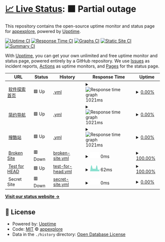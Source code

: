 # [📈 Live Status](https://demo.upptime.js.org): <!--live status--> **🟧 Partial outage**

This repository contains the open-source uptime monitor and status page for [appexplore](https://www.jianavi.com), powered by [Upptime](https://github.com/upptime/upptime).

[![Uptime CI](https://github.com/appexplore/check/workflows/Uptime%20CI/badge.svg)](https://github.com/upptime/upptime/actions?query=workflow%3A%22Uptime+CI%22)
[![Response Time CI](https://github.com/appexplore/check/workflows/Response%20Time%20CI/badge.svg)](https://github.com/upptime/upptime/actions?query=workflow%3A%22Response+Time+CI%22)
[![Graphs CI](https://github.com/appexplore/check/workflows/Graphs%20CI/badge.svg)](https://github.com/upptime/upptime/actions?query=workflow%3A%22Graphs+CI%22)
[![Static Site CI](https://github.com/appexplore/check/workflows/Static%20Site%20CI/badge.svg)](https://github.com/upptime/upptime/actions?query=workflow%3A%22Static+Site+CI%22)
[![Summary CI](https://github.com/appexplore/check/workflows/Summary%20CI/badge.svg)](https://github.com/upptime/upptime/actions?query=workflow%3A%22Summary+CI%22)

With [Upptime](https://upptime.js.org), you can get your own unlimited and free uptime monitor and status page, powered entirely by a GitHub repository. We use [Issues](https://github.com/appexplore/check/issues) as incident reports, [Actions](https://github.com/appexplore/check/actions) as uptime monitors, and [Pages](https://demo.upptime.js.org) for the status page.

<!--start: status pages-->
<!-- This summary is generated by Upptime (https://github.com/upptime/upptime) -->
<!-- Do not edit this manually, your changes will be overwritten -->
<!-- prettier-ignore -->
| URL | Status | History | Response Time | Uptime |
| --- | ------ | ------- | ------------- | ------ |
| <img alt="" src="https://favicons.githubusercontent.com/www.gappts.cn" height="13"> [软件探索首页](https://www.gappts.cn) | 🟩 Up | [.yml](https://github.com/appexplore/check/commits/HEAD/history/.yml) | <details><summary><img alt="Response time graph" src="./graphs//response-time-week.png" height="20"> 1021ms</summary><br><a href="https://appexplore.github.io/check/history/"><img alt="Response time 1124" src="https://img.shields.io/endpoint?url=https%3A%2F%2Fraw.githubusercontent.com%2Fappexplore%2Fcheck%2FHEAD%2Fapi%2F%2Fresponse-time.json"></a><br><a href="https://appexplore.github.io/check/history/"><img alt="24-hour response time 1001" src="https://img.shields.io/endpoint?url=https%3A%2F%2Fraw.githubusercontent.com%2Fappexplore%2Fcheck%2FHEAD%2Fapi%2F%2Fresponse-time-day.json"></a><br><a href="https://appexplore.github.io/check/history/"><img alt="7-day response time 1021" src="https://img.shields.io/endpoint?url=https%3A%2F%2Fraw.githubusercontent.com%2Fappexplore%2Fcheck%2FHEAD%2Fapi%2F%2Fresponse-time-week.json"></a><br><a href="https://appexplore.github.io/check/history/"><img alt="30-day response time 1042" src="https://img.shields.io/endpoint?url=https%3A%2F%2Fraw.githubusercontent.com%2Fappexplore%2Fcheck%2FHEAD%2Fapi%2F%2Fresponse-time-month.json"></a><br><a href="https://appexplore.github.io/check/history/"><img alt="1-year response time 1124" src="https://img.shields.io/endpoint?url=https%3A%2F%2Fraw.githubusercontent.com%2Fappexplore%2Fcheck%2FHEAD%2Fapi%2F%2Fresponse-time-year.json"></a></details> | <details><summary><a href="https://appexplore.github.io/check/history/">0.00%</a></summary><a href="https://appexplore.github.io/check/history/"><img alt="All-time uptime 0.00%" src="https://img.shields.io/endpoint?url=https%3A%2F%2Fraw.githubusercontent.com%2Fappexplore%2Fcheck%2FHEAD%2Fapi%2F%2Fuptime.json"></a><br><a href="https://appexplore.github.io/check/history/"><img alt="24-hour uptime 0.00%" src="https://img.shields.io/endpoint?url=https%3A%2F%2Fraw.githubusercontent.com%2Fappexplore%2Fcheck%2FHEAD%2Fapi%2F%2Fuptime-day.json"></a><br><a href="https://appexplore.github.io/check/history/"><img alt="7-day uptime 0.00%" src="https://img.shields.io/endpoint?url=https%3A%2F%2Fraw.githubusercontent.com%2Fappexplore%2Fcheck%2FHEAD%2Fapi%2F%2Fuptime-week.json"></a><br><a href="https://appexplore.github.io/check/history/"><img alt="30-day uptime 0.00%" src="https://img.shields.io/endpoint?url=https%3A%2F%2Fraw.githubusercontent.com%2Fappexplore%2Fcheck%2FHEAD%2Fapi%2F%2Fuptime-month.json"></a><br><a href="https://appexplore.github.io/check/history/"><img alt="1-year uptime 0.00%" src="https://img.shields.io/endpoint?url=https%3A%2F%2Fraw.githubusercontent.com%2Fappexplore%2Fcheck%2FHEAD%2Fapi%2F%2Fuptime-year.json"></a></details>
| <img alt="" src="https://favicons.githubusercontent.com/www.jianavi.com" height="13"> [简约导航](https://www.jianavi.com) | 🟩 Up | [.yml](https://github.com/appexplore/check/commits/HEAD/history/.yml) | <details><summary><img alt="Response time graph" src="./graphs//response-time-week.png" height="20"> 1021ms</summary><br><a href="https://appexplore.github.io/check/history/"><img alt="Response time 1124" src="https://img.shields.io/endpoint?url=https%3A%2F%2Fraw.githubusercontent.com%2Fappexplore%2Fcheck%2FHEAD%2Fapi%2F%2Fresponse-time.json"></a><br><a href="https://appexplore.github.io/check/history/"><img alt="24-hour response time 1001" src="https://img.shields.io/endpoint?url=https%3A%2F%2Fraw.githubusercontent.com%2Fappexplore%2Fcheck%2FHEAD%2Fapi%2F%2Fresponse-time-day.json"></a><br><a href="https://appexplore.github.io/check/history/"><img alt="7-day response time 1021" src="https://img.shields.io/endpoint?url=https%3A%2F%2Fraw.githubusercontent.com%2Fappexplore%2Fcheck%2FHEAD%2Fapi%2F%2Fresponse-time-week.json"></a><br><a href="https://appexplore.github.io/check/history/"><img alt="30-day response time 1042" src="https://img.shields.io/endpoint?url=https%3A%2F%2Fraw.githubusercontent.com%2Fappexplore%2Fcheck%2FHEAD%2Fapi%2F%2Fresponse-time-month.json"></a><br><a href="https://appexplore.github.io/check/history/"><img alt="1-year response time 1124" src="https://img.shields.io/endpoint?url=https%3A%2F%2Fraw.githubusercontent.com%2Fappexplore%2Fcheck%2FHEAD%2Fapi%2F%2Fresponse-time-year.json"></a></details> | <details><summary><a href="https://appexplore.github.io/check/history/">0.00%</a></summary><a href="https://appexplore.github.io/check/history/"><img alt="All-time uptime 0.00%" src="https://img.shields.io/endpoint?url=https%3A%2F%2Fraw.githubusercontent.com%2Fappexplore%2Fcheck%2FHEAD%2Fapi%2F%2Fuptime.json"></a><br><a href="https://appexplore.github.io/check/history/"><img alt="24-hour uptime 0.00%" src="https://img.shields.io/endpoint?url=https%3A%2F%2Fraw.githubusercontent.com%2Fappexplore%2Fcheck%2FHEAD%2Fapi%2F%2Fuptime-day.json"></a><br><a href="https://appexplore.github.io/check/history/"><img alt="7-day uptime 0.00%" src="https://img.shields.io/endpoint?url=https%3A%2F%2Fraw.githubusercontent.com%2Fappexplore%2Fcheck%2FHEAD%2Fapi%2F%2Fuptime-week.json"></a><br><a href="https://appexplore.github.io/check/history/"><img alt="30-day uptime 0.00%" src="https://img.shields.io/endpoint?url=https%3A%2F%2Fraw.githubusercontent.com%2Fappexplore%2Fcheck%2FHEAD%2Fapi%2F%2Fuptime-month.json"></a><br><a href="https://appexplore.github.io/check/history/"><img alt="1-year uptime 0.00%" src="https://img.shields.io/endpoint?url=https%3A%2F%2Fraw.githubusercontent.com%2Fappexplore%2Fcheck%2FHEAD%2Fapi%2F%2Fuptime-year.json"></a></details>
| <img alt="" src="https://favicons.githubusercontent.com/www.soukuzhan.com" height="13"> [搜酷站](https://www.soukuzhan.com) | 🟩 Up | [.yml](https://github.com/appexplore/check/commits/HEAD/history/.yml) | <details><summary><img alt="Response time graph" src="./graphs//response-time-week.png" height="20"> 1021ms</summary><br><a href="https://appexplore.github.io/check/history/"><img alt="Response time 1124" src="https://img.shields.io/endpoint?url=https%3A%2F%2Fraw.githubusercontent.com%2Fappexplore%2Fcheck%2FHEAD%2Fapi%2F%2Fresponse-time.json"></a><br><a href="https://appexplore.github.io/check/history/"><img alt="24-hour response time 999" src="https://img.shields.io/endpoint?url=https%3A%2F%2Fraw.githubusercontent.com%2Fappexplore%2Fcheck%2FHEAD%2Fapi%2F%2Fresponse-time-day.json"></a><br><a href="https://appexplore.github.io/check/history/"><img alt="7-day response time 1021" src="https://img.shields.io/endpoint?url=https%3A%2F%2Fraw.githubusercontent.com%2Fappexplore%2Fcheck%2FHEAD%2Fapi%2F%2Fresponse-time-week.json"></a><br><a href="https://appexplore.github.io/check/history/"><img alt="30-day response time 1042" src="https://img.shields.io/endpoint?url=https%3A%2F%2Fraw.githubusercontent.com%2Fappexplore%2Fcheck%2FHEAD%2Fapi%2F%2Fresponse-time-month.json"></a><br><a href="https://appexplore.github.io/check/history/"><img alt="1-year response time 1124" src="https://img.shields.io/endpoint?url=https%3A%2F%2Fraw.githubusercontent.com%2Fappexplore%2Fcheck%2FHEAD%2Fapi%2F%2Fresponse-time-year.json"></a></details> | <details><summary><a href="https://appexplore.github.io/check/history/">0.00%</a></summary><a href="https://appexplore.github.io/check/history/"><img alt="All-time uptime 0.00%" src="https://img.shields.io/endpoint?url=https%3A%2F%2Fraw.githubusercontent.com%2Fappexplore%2Fcheck%2FHEAD%2Fapi%2F%2Fuptime.json"></a><br><a href="https://appexplore.github.io/check/history/"><img alt="24-hour uptime 0.00%" src="https://img.shields.io/endpoint?url=https%3A%2F%2Fraw.githubusercontent.com%2Fappexplore%2Fcheck%2FHEAD%2Fapi%2F%2Fuptime-day.json"></a><br><a href="https://appexplore.github.io/check/history/"><img alt="7-day uptime 0.00%" src="https://img.shields.io/endpoint?url=https%3A%2F%2Fraw.githubusercontent.com%2Fappexplore%2Fcheck%2FHEAD%2Fapi%2F%2Fuptime-week.json"></a><br><a href="https://appexplore.github.io/check/history/"><img alt="30-day uptime 0.00%" src="https://img.shields.io/endpoint?url=https%3A%2F%2Fraw.githubusercontent.com%2Fappexplore%2Fcheck%2FHEAD%2Fapi%2F%2Fuptime-month.json"></a><br><a href="https://appexplore.github.io/check/history/"><img alt="1-year uptime 0.00%" src="https://img.shields.io/endpoint?url=https%3A%2F%2Fraw.githubusercontent.com%2Fappexplore%2Fcheck%2FHEAD%2Fapi%2F%2Fuptime-year.json"></a></details>
| <img alt="" src="https://favicons.githubusercontent.com/thissitedoesnotexist.com" height="13"> [Broken Site](https://thissitedoesnotexist.com) | 🟥 Down | [broken-site.yml](https://github.com/appexplore/check/commits/HEAD/history/broken-site.yml) | <details><summary><img alt="Response time graph" src="./graphs/broken-site/response-time-week.png" height="20"> 0ms</summary><br><a href="https://appexplore.github.io/check/history/broken-site"><img alt="Response time 0" src="https://img.shields.io/endpoint?url=https%3A%2F%2Fraw.githubusercontent.com%2Fappexplore%2Fcheck%2FHEAD%2Fapi%2Fbroken-site%2Fresponse-time.json"></a><br><a href="https://appexplore.github.io/check/history/broken-site"><img alt="24-hour response time 0" src="https://img.shields.io/endpoint?url=https%3A%2F%2Fraw.githubusercontent.com%2Fappexplore%2Fcheck%2FHEAD%2Fapi%2Fbroken-site%2Fresponse-time-day.json"></a><br><a href="https://appexplore.github.io/check/history/broken-site"><img alt="7-day response time 0" src="https://img.shields.io/endpoint?url=https%3A%2F%2Fraw.githubusercontent.com%2Fappexplore%2Fcheck%2FHEAD%2Fapi%2Fbroken-site%2Fresponse-time-week.json"></a><br><a href="https://appexplore.github.io/check/history/broken-site"><img alt="30-day response time 0" src="https://img.shields.io/endpoint?url=https%3A%2F%2Fraw.githubusercontent.com%2Fappexplore%2Fcheck%2FHEAD%2Fapi%2Fbroken-site%2Fresponse-time-month.json"></a><br><a href="https://appexplore.github.io/check/history/broken-site"><img alt="1-year response time 0" src="https://img.shields.io/endpoint?url=https%3A%2F%2Fraw.githubusercontent.com%2Fappexplore%2Fcheck%2FHEAD%2Fapi%2Fbroken-site%2Fresponse-time-year.json"></a></details> | <details><summary><a href="https://appexplore.github.io/check/history/broken-site">100.00%</a></summary><a href="https://appexplore.github.io/check/history/broken-site"><img alt="All-time uptime 100.00%" src="https://img.shields.io/endpoint?url=https%3A%2F%2Fraw.githubusercontent.com%2Fappexplore%2Fcheck%2FHEAD%2Fapi%2Fbroken-site%2Fuptime.json"></a><br><a href="https://appexplore.github.io/check/history/broken-site"><img alt="24-hour uptime 100.00%" src="https://img.shields.io/endpoint?url=https%3A%2F%2Fraw.githubusercontent.com%2Fappexplore%2Fcheck%2FHEAD%2Fapi%2Fbroken-site%2Fuptime-day.json"></a><br><a href="https://appexplore.github.io/check/history/broken-site"><img alt="7-day uptime 100.00%" src="https://img.shields.io/endpoint?url=https%3A%2F%2Fraw.githubusercontent.com%2Fappexplore%2Fcheck%2FHEAD%2Fapi%2Fbroken-site%2Fuptime-week.json"></a><br><a href="https://appexplore.github.io/check/history/broken-site"><img alt="30-day uptime 100.00%" src="https://img.shields.io/endpoint?url=https%3A%2F%2Fraw.githubusercontent.com%2Fappexplore%2Fcheck%2FHEAD%2Fapi%2Fbroken-site%2Fuptime-month.json"></a><br><a href="https://appexplore.github.io/check/history/broken-site"><img alt="1-year uptime 100.00%" src="https://img.shields.io/endpoint?url=https%3A%2F%2Fraw.githubusercontent.com%2Fappexplore%2Fcheck%2FHEAD%2Fapi%2Fbroken-site%2Fuptime-year.json"></a></details>
| <img alt="" src="https://favicons.githubusercontent.com/www.google.com" height="13"> [Test for HEAD](https://www.google.com) | 🟩 Up | [test-for-head.yml](https://github.com/appexplore/check/commits/HEAD/history/test-for-head.yml) | <details><summary><img alt="Response time graph" src="./graphs/test-for-head/response-time-week.png" height="20"> 62ms</summary><br><a href="https://appexplore.github.io/check/history/test-for-head"><img alt="Response time 52" src="https://img.shields.io/endpoint?url=https%3A%2F%2Fraw.githubusercontent.com%2Fappexplore%2Fcheck%2FHEAD%2Fapi%2Ftest-for-head%2Fresponse-time.json"></a><br><a href="https://appexplore.github.io/check/history/test-for-head"><img alt="24-hour response time 43" src="https://img.shields.io/endpoint?url=https%3A%2F%2Fraw.githubusercontent.com%2Fappexplore%2Fcheck%2FHEAD%2Fapi%2Ftest-for-head%2Fresponse-time-day.json"></a><br><a href="https://appexplore.github.io/check/history/test-for-head"><img alt="7-day response time 62" src="https://img.shields.io/endpoint?url=https%3A%2F%2Fraw.githubusercontent.com%2Fappexplore%2Fcheck%2FHEAD%2Fapi%2Ftest-for-head%2Fresponse-time-week.json"></a><br><a href="https://appexplore.github.io/check/history/test-for-head"><img alt="30-day response time 74" src="https://img.shields.io/endpoint?url=https%3A%2F%2Fraw.githubusercontent.com%2Fappexplore%2Fcheck%2FHEAD%2Fapi%2Ftest-for-head%2Fresponse-time-month.json"></a><br><a href="https://appexplore.github.io/check/history/test-for-head"><img alt="1-year response time 52" src="https://img.shields.io/endpoint?url=https%3A%2F%2Fraw.githubusercontent.com%2Fappexplore%2Fcheck%2FHEAD%2Fapi%2Ftest-for-head%2Fresponse-time-year.json"></a></details> | <details><summary><a href="https://appexplore.github.io/check/history/test-for-head">100.00%</a></summary><a href="https://appexplore.github.io/check/history/test-for-head"><img alt="All-time uptime 100.00%" src="https://img.shields.io/endpoint?url=https%3A%2F%2Fraw.githubusercontent.com%2Fappexplore%2Fcheck%2FHEAD%2Fapi%2Ftest-for-head%2Fuptime.json"></a><br><a href="https://appexplore.github.io/check/history/test-for-head"><img alt="24-hour uptime 100.00%" src="https://img.shields.io/endpoint?url=https%3A%2F%2Fraw.githubusercontent.com%2Fappexplore%2Fcheck%2FHEAD%2Fapi%2Ftest-for-head%2Fuptime-day.json"></a><br><a href="https://appexplore.github.io/check/history/test-for-head"><img alt="7-day uptime 100.00%" src="https://img.shields.io/endpoint?url=https%3A%2F%2Fraw.githubusercontent.com%2Fappexplore%2Fcheck%2FHEAD%2Fapi%2Ftest-for-head%2Fuptime-week.json"></a><br><a href="https://appexplore.github.io/check/history/test-for-head"><img alt="30-day uptime 100.00%" src="https://img.shields.io/endpoint?url=https%3A%2F%2Fraw.githubusercontent.com%2Fappexplore%2Fcheck%2FHEAD%2Fapi%2Ftest-for-head%2Fuptime-month.json"></a><br><a href="https://appexplore.github.io/check/history/test-for-head"><img alt="1-year uptime 100.00%" src="https://img.shields.io/endpoint?url=https%3A%2F%2Fraw.githubusercontent.com%2Fappexplore%2Fcheck%2FHEAD%2Fapi%2Ftest-for-head%2Fuptime-year.json"></a></details>
| <img alt="" src="https://favicons.githubusercontent.com/null" height="13"> Secret Site | 🟥 Down | [secret-site.yml](https://github.com/appexplore/check/commits/HEAD/history/secret-site.yml) | <details><summary><img alt="Response time graph" src="./graphs/secret-site/response-time-week.png" height="20"> 0ms</summary><br><a href="https://appexplore.github.io/check/history/secret-site"><img alt="Response time 0" src="https://img.shields.io/endpoint?url=https%3A%2F%2Fraw.githubusercontent.com%2Fappexplore%2Fcheck%2FHEAD%2Fapi%2Fsecret-site%2Fresponse-time.json"></a><br><a href="https://appexplore.github.io/check/history/secret-site"><img alt="24-hour response time 0" src="https://img.shields.io/endpoint?url=https%3A%2F%2Fraw.githubusercontent.com%2Fappexplore%2Fcheck%2FHEAD%2Fapi%2Fsecret-site%2Fresponse-time-day.json"></a><br><a href="https://appexplore.github.io/check/history/secret-site"><img alt="7-day response time 0" src="https://img.shields.io/endpoint?url=https%3A%2F%2Fraw.githubusercontent.com%2Fappexplore%2Fcheck%2FHEAD%2Fapi%2Fsecret-site%2Fresponse-time-week.json"></a><br><a href="https://appexplore.github.io/check/history/secret-site"><img alt="30-day response time 0" src="https://img.shields.io/endpoint?url=https%3A%2F%2Fraw.githubusercontent.com%2Fappexplore%2Fcheck%2FHEAD%2Fapi%2Fsecret-site%2Fresponse-time-month.json"></a><br><a href="https://appexplore.github.io/check/history/secret-site"><img alt="1-year response time 0" src="https://img.shields.io/endpoint?url=https%3A%2F%2Fraw.githubusercontent.com%2Fappexplore%2Fcheck%2FHEAD%2Fapi%2Fsecret-site%2Fresponse-time-year.json"></a></details> | <details><summary><a href="https://appexplore.github.io/check/history/secret-site">0.00%</a></summary><a href="https://appexplore.github.io/check/history/secret-site"><img alt="All-time uptime 60.27%" src="https://img.shields.io/endpoint?url=https%3A%2F%2Fraw.githubusercontent.com%2Fappexplore%2Fcheck%2FHEAD%2Fapi%2Fsecret-site%2Fuptime.json"></a><br><a href="https://appexplore.github.io/check/history/secret-site"><img alt="24-hour uptime 0.00%" src="https://img.shields.io/endpoint?url=https%3A%2F%2Fraw.githubusercontent.com%2Fappexplore%2Fcheck%2FHEAD%2Fapi%2Fsecret-site%2Fuptime-day.json"></a><br><a href="https://appexplore.github.io/check/history/secret-site"><img alt="7-day uptime 0.00%" src="https://img.shields.io/endpoint?url=https%3A%2F%2Fraw.githubusercontent.com%2Fappexplore%2Fcheck%2FHEAD%2Fapi%2Fsecret-site%2Fuptime-week.json"></a><br><a href="https://appexplore.github.io/check/history/secret-site"><img alt="30-day uptime 0.00%" src="https://img.shields.io/endpoint?url=https%3A%2F%2Fraw.githubusercontent.com%2Fappexplore%2Fcheck%2FHEAD%2Fapi%2Fsecret-site%2Fuptime-month.json"></a><br><a href="https://appexplore.github.io/check/history/secret-site"><img alt="1-year uptime 60.27%" src="https://img.shields.io/endpoint?url=https%3A%2F%2Fraw.githubusercontent.com%2Fappexplore%2Fcheck%2FHEAD%2Fapi%2Fsecret-site%2Fuptime-year.json"></a></details>

<!--end: status pages-->

[**Visit our status website →**](https://demo.upptime.js.org)

## 📄 License

- Powered by: [Upptime](https://github.com/upptime/upptime)
- Code: [MIT](./LICENSE) © [appexplore](https://www.jianavi.com)
- Data in the `./history` directory: [Open Database License](https://opendatacommons.org/licenses/odbl/1-0/)
